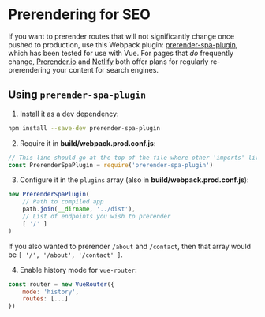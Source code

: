 # Prerendering for SEO

If you want to prerender routes that will not significantly change once pushed to production, use this Webpack plugin: [prerender-spa-plugin](https://www.npmjs.com/package/prerender-spa-plugin), which has been tested for use with Vue. For pages that _do_ frequently change, [Prerender.io](https://prerender.io/) and [Netlify](https://www.netlify.com/pricing) both offer plans for regularly re-prerendering your content for search engines.

## Using `prerender-spa-plugin`

1. Install it as a dev dependency:

```bash
npm install --save-dev prerender-spa-plugin
```

2. Require it in **build/webpack.prod.conf.js**:

```js
// This line should go at the top of the file where other 'imports' live in
const PrerenderSpaPlugin = require('prerender-spa-plugin')
```

3. Configure it in the `plugins` array (also in **build/webpack.prod.conf.js**):

```js
new PrerenderSpaPlugin(
    // Path to compiled app
    path.join(__dirname, '../dist'),
    // List of endpoints you wish to prerender
    [ '/' ]
)
```

If you also wanted to prerender `/about` and `/contact`, then that array would be `[ '/', '/about', '/contact' ]`.

4. Enable history mode for `vue-router`:
```js
const router = new VueRouter({
    mode: 'history',
    routes: [...]
})
```
